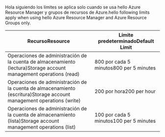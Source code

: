<span data-ttu-id="3b0d0-101">Hola siguiendo los límites se aplica solo cuando se usa hello Azure Resource Manager y grupos de recursos de Azure.</span><span class="sxs-lookup"><span data-stu-id="3b0d0-101">hello following limits apply when using hello Azure Resource Manager and Azure Resource Groups only.</span></span>

| <span data-ttu-id="3b0d0-102">Recurso</span><span class="sxs-lookup"><span data-stu-id="3b0d0-102">Resource</span></span> | <span data-ttu-id="3b0d0-103">Límite predeterminado</span><span class="sxs-lookup"><span data-stu-id="3b0d0-103">Default Limit</span></span> |
| --- | --- |
| <span data-ttu-id="3b0d0-104">Operaciones de administración de la cuenta de almacenamiento (lectura)</span><span class="sxs-lookup"><span data-stu-id="3b0d0-104">Storage account management operations (read)</span></span> |<span data-ttu-id="3b0d0-105">800 por cada 5 minutos</span><span class="sxs-lookup"><span data-stu-id="3b0d0-105">800 per 5 minutes</span></span> |
| <span data-ttu-id="3b0d0-106">Operaciones de administración de la cuenta de almacenamiento (escritura)</span><span class="sxs-lookup"><span data-stu-id="3b0d0-106">Storage account management operations (write)</span></span> |<span data-ttu-id="3b0d0-107">200 por hora</span><span class="sxs-lookup"><span data-stu-id="3b0d0-107">200 per hour</span></span> |
| <span data-ttu-id="3b0d0-108">Operaciones de administración de la cuenta de almacenamiento (lista)</span><span class="sxs-lookup"><span data-stu-id="3b0d0-108">Storage account management operations (list)</span></span> |<span data-ttu-id="3b0d0-109">100 por cada 5 minutos</span><span class="sxs-lookup"><span data-stu-id="3b0d0-109">100 per 5 minutes</span></span> |

